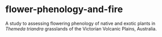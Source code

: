 # flower-phenology-and-fire
A study to assessing flowering phenology of native and exotic plants in *Themeda triandra* grasslands of the Victorian Volcanic Plains, Australia.